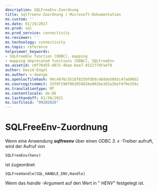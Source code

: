 ```yaml
---
description: SQLFreeEnv-Zuordnung
title: Sqlfreenv-Zuordnung | Microsoft-Dokumentation
ms.custom: ''
ms.date: 01/19/2017
ms.prod: sql
ms.prod_service: connectivity
ms.reviewer: ''
ms.technology: connectivity
ms.topic: reference
helpviewer_keywords:
- SQLFreeEnv function [ODBC], mapping
- mapping deprecated functions [ODBC], SQLFreeEnv
ms.assetid: c0f76455-d072-4bae-bee7-452277dfa479
author: David-Engel
ms.author: v-daenge
ms.openlocfilehash: 99c4976c5516f8259fdb9c48dde5093c4fa686b2
ms.sourcegitcommit: 33f0f190f962059826e002be165a2bef4f9e350c
ms.translationtype: MT
ms.contentlocale: de-DE
ms.lasthandoff: 01/30/2021
ms.locfileid: "99202826"
---
```

# <a name="sqlfreeenv-mapping"></a>SQLFreeEnv-Zuordnung
Wenn eine Anwendung **sqlfreenv** über einen ODBC *3. x* -Treiber aufruft, wird der Aufruf von  
  
```  
SQLFreeEnv(henv)   
```  
  
 ist zugeordnet  
  
```  
SQLFreeHandle(SQL_HANDLE_ENV,Handle)  
```  
  
 Wenn das *handle* -Argument auf den Wert in " *HENV*" festgelegt ist.
